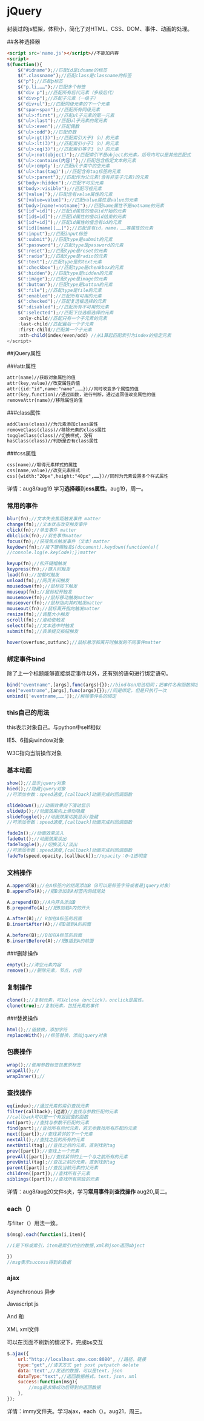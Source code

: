 # jQuery

封装过的js框架，体积小，简化了对HTML、CSS、DOM、事件、动画的处理。

##各种选择器

```html
<script src='name.js'></script>//不能加内容
<script>
$(function(){
    $("#idname");//匹配id是idname的标签
    $(".classname");//匹配class是classname的标签
    $("p");//匹配p标签
    $("p,li,……");//匹配多个标签
    $("div p");//匹配所有后代元素（多级后代）
    $("div>p");//匹配子元素（一级子）
    $("div+ul");//匹配同级元素的下一个元素
    $("span~span");//匹配所有同级元素
    $("ul>:first");//匹配ul子元素的第一元素
    $("ul>:last");//匹配ul子元素的尾元素
    $("ul>:even");//匹配偶数
    $("ul>:odd");//匹配奇数
    $("ul>:gt(3)");//匹配索引大于3（n）的元素
    $("ul>:lt(3)");//匹配索引小于3（n）的元素
    $("ul>:eq(3)");//匹配索引等于3（n）的元素
    $("ul>:not(object)");//匹配索引不是object的元素，括号内可以是其他匹配式
    $("ul>:contains(内容)");//匹配包含指定文本的元素
    $('ul>:empty');//匹配ul子类中的空元素
    $('ul>:has(tag)');//匹配含有tag标签的元素
    $("ul>:parent");//匹配作为父元素(含有非空子元素)的元素
    $("body>:hidden");//匹配不可见元素
    $("body>:visible");//匹配可视元素
    $("[value]");//匹配含有value属性的元素
    $("[value=value]");//匹配value属性是value的元素
    $("body>[name!=notname]");//匹配name属性不是notname的元素
    $("[id^=id]");//匹配id属性的值以id开始的元素
    $("[id$=id]");//匹配id属性的值以id结束的元素
    $("[id*=id]");//匹配id属性的值含有id的元素
    $("[id][name][……]");//匹配含有id，name，……等属性的元素
    $(":input");//匹配input标签
	$(":submit");//匹配type是submit的元素
	$(":password");//匹配type是password的元素
	$(":reset");//匹配type是reset的元素
	$(":radio");//匹配type是radio的元素
	$(":text");//匹配type是的text元素
	$(":checkbox");//匹配type是chenkbox的元素
	$(":hidden");//匹配type是hidden的元素
	$(":image");//匹配type是image的元素
	$(":button");//匹配type是button的元素
	$(":file");//匹配type是file的元素
	$(":enabled");//匹配所有可用的元素
	$(":checked");//匹配复选框选择的元素
	$(":disabled");//匹配所有不可用的元素
	$(":selected");//匹配下拉选框选择的元素
    :only-child//匹配只有一个子元素的元素
    :last-child//匹配最后一个子元素
    :first-child//匹配第一个子元素
    :nth-child(index/even/odd) //从1算起匹配索引为index的指定元素
</script>
```

##jQuery属性

###attr属性

```html
attr(name)//获取对象属性的值
attr(key,value)//改变属性的值
attr({id:"id",name:"name",……})//同时改变多个属性的值
attr(key,function)//通过函数，进行判断，通过返回值改变属性的值
removeAttr(name)//移除属性的值
```



###class属性

```html
addClass(class)//为元素添加class属性
removeClass(class)//移除元素的class属性
toggleClass(class)//切换样式，没有
hasClass(class)//判断是否有class属性
```



###css属性

```html
css(name)//取得元素样式的属性
css(name,value)//改变元素样式
css({width:"20px",height:"40px",……})//同时为元素设置多个样式属性
```

详情：aug8/aug19 学习**选择器**到**css属性**。aug19，周一。



### 常用的事件

```javascript
blur(fn);//文本失去焦距触发事件 matter
change(fn);//文本状态改变触发事件
click(fn);//单击事件 matter
dblclick(fn);//双击事件matter
focus(fn);//获得焦点触发事件（文本）matter
keydown(fn);//按下键帽触发$(document).keydown(function(e){
//console.log(e.keyCode);})matter

keyup(fn);//松开键帽触发
keypress(fn);//键入时触发
load(fn);//加载时触发
unload(fn);//网页关闭触发
mousedown(fn);//鼠标按下触发
mouseup(fn);//鼠标松开触发
mousemove(fn);//鼠标移动触发matter
mouseover(fn);//鼠标指向其时触发matter
mouseout(fn);//鼠标离开指向触发matter
resize(fn);//调整大小触发
scroll(fn);//滚动使触发
select(fn);//文本选中时触发
submit(fn);//表单提交按钮触发

hover(overfunc,outfunc);//鼠标悬浮和离开时触发的不同事件matter

```



### 绑定事件bind

除了上一个标题能够直接绑定事件以外，还有别的语句进行绑定语句。

```javascript
bind("eventname",[args],func(args){});//bind与on用法相同；把事件名和函数绑定在一起使用{"eventname":func,……}可以实现多个绑定
one("eventname",[args],func(args){});//同是绑定，但是只执行一次
unbind(['eventname,……']);//解除事件名的绑定

```

### this自己的用法

this表示对象自己。与python中self相似

IE5、6指向window对象

W3C指向当前操作对象



### 基本动画

```javascript
show();//显示jquery对象
hied();//隐藏jquery对象
//可添加参数：speed速度,[callback]动画完成时回调函数

slideDown();//动画效果向下滑动显示
slideUp();//动画效果向上滑动隐藏
slideToggle();//动画效果切换显示/隐藏
//可添加参数：speed速度,[callback]动画完成时回调函数

fadeIn();//动画效果淡入
fadeOut();//动画效果淡出
fadeToggle();//切换淡入/淡出
//可添加参数：speed速度,[callback]动画完成时回调函数
fadeTo(speed,opacity,[callback]);//opacity：0~1透明度

```



### 文档操作

```javascript
A.append(B);//在A标签内的结尾添加B（B可以是标签字符或者是jquery对象）
B.appendTo(A);//把B添加到A标签内的结尾处

A.prepend(B);//A内开头添加B
B.prependTo(A);//把B加载A内的开头

A.after(B);// B加在A标签的后面
B.insertAfter(A);//把B插到A的前面

A.before(B);//B加在A标签的后面
B.insertBefore(A);//把B插到A的前面


```



###删除操作

```javascript
empty();//清空元素内容
remove();//删除元素，节点，内容
```



### 复制操作

```javascript
clone();//复制元素，可以clone（onclick），onclick是属性。
clone(true);//复制元素，包括元素的事件
```



###替换操作

```javascript
html();//值替换，添加字符
replaceWith();//标签替换，添加jquery对象
```



### 包裹操作

```javascript
wrap();//使用参数标签包裹原标签
wrapAll();//
wrapInner();//
```





### 查找操作

```javascript
eq(index);//通过元素的索引查找元素
filter(callback);(过滤)//查找与参数匹配的元素
//callback可以是一个有返回值的函数
not(part);//查找与参数不匹配的元素
find(part);//查找所有后代元素，若无参数找所有匹配的元素
next([part]);//查找紧邻的下一个元素
nextAll();//查找之后的所有的元素
nextUntil(tag);//查找之后的元素，直到找到tag
prev([part]);//查找上一个元素
prevAll([part]);//查找紧邻的上一个与之前所有的元素
prevUntil(tag);//查找之前的元素，直到找到tag
parent([part]);//查找当前元素的父元素
children([part]);//查找所有子元素
siblings([part]);//查找所有同级的元素
```

详情：aug8/aug20文件s夹，学习**常用事件**到**查找操作** aug20,周二。



### each（）

与filter（）用法一致。

```javascript
$(msg).each(function(i,item){

//i是下标或索引，item是索引对应的数据,xml和json返回object

})
//msg表示success得到的数据

```





### ajax



Asynchronous 异步

Javascript js

And 和

XML xml文件

可以在页面不刷新的情况下，完成bs交互

```javascript
$.ajax({
    url:"http://localhost.qmx.com:8080", //路径，链接
    type:"get",//请求方式 get post putpatch delete
    data:'text',//发送的数据，可以是text，json
    dataType:"text",//返回数据格式，text，json，xml
    success:function(msg){
        //msg是求情成功后得到的返回数据
    },
});
```

详情：immy文件夹。学习ajax，each（）。aug21，周三。













> 
>

















